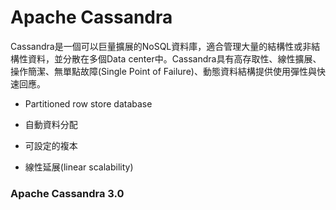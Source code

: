 # Apache Cassandra 

Cassandra是一個可以巨量擴展的NoSQL資料庫，適合管理大量的結構性或非結構性資料，並分散在多個Data center中。Cassandra具有高存取性、線性擴展、操作簡潔、無單點故障(Single Point of Failure)、動態資料結構提供使用彈性與快速回應。

* Partitioned row store database

* 自動資料分配

* 可設定的複本

* 線性延展(linear scalability)

### Apache Cassandra 3.0
